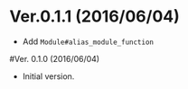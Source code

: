 # Ver.0.1.1 (2016/06/04)
* Add `Module#alias_module_function`

#Ver. 0.1.0 (2016/06/04)
* Initial version.
